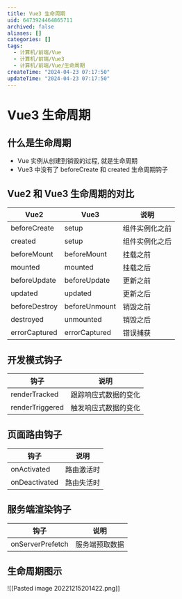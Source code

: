 ```yaml
---
title: Vue3 生命周期
uid: 6473924464865711
archived: false
aliases: []
categories: []
tags:
  - 计算机/前端/Vue
  - 计算机/前端/Vue3
  - 计算机/前端/Vue/生命周期
createTime: "2024-04-23 07:17:50"
updateTime: "2024-04-23 07:17:50"
---
```


# Vue3 生命周期

## 什么是生命周期

- Vue 实例从创建到销毁的过程, 就是生命周期
- Vue3 中没有了 beforeCreate 和 created 生命周期钩子

## Vue2 和 Vue3 生命周期的对比

| Vue2          | Vue3          | 说明           |
| ------------- | ------------- | -------------- |
| beforeCreate  | setup         | 组件实例化之前 |
| created       | setup         | 组件实例化之后 |
| beforeMount   | beforeMount   | 挂载之前       |
| mounted       | mounted       | 挂载之后       |
| beforeUpdate  | beforeUpdate  | 更新之前       |
| updated       | updated       | 更新之后       |
| beforeDestroy | beforeUnmount | 销毁之前       |
| destroyed     | unmounted     | 销毁之后       |
| errorCaptured | errorCaptured | 错误捕获       |

## 开发模式钩子

| 钩子            | 说明                 |
| --------------- | -------------------- |
| renderTracked   | 跟踪响应式数据的变化 |
| renderTriggered | 触发响应式数据的变化 |

## 页面路由钩子

| 钩子          | 说明       |
| ------------- | ---------- |
| onActivated   | 路由激活时 |
| onDeactivated | 路由失活时 |

## 服务端渲染钩子

| 钩子             | 说明           |
| ---------------- | -------------- |
| onServerPrefetch | 服务端预取数据 |

## 生命周期图示

![[Pasted image 20221215201422.png]]
